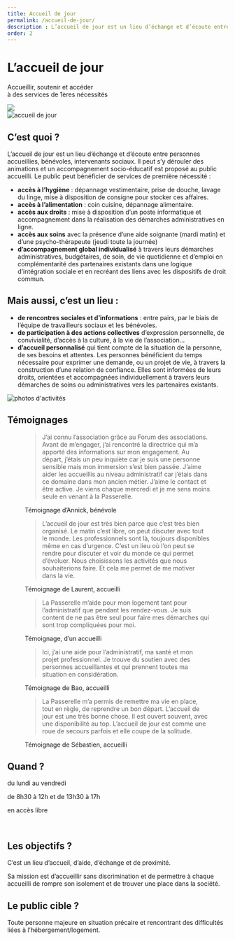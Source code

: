 ```yaml
---
title: Accueil de jour
permalink: /accueil-de-jour/
description : L’accueil de jour est un lieu d’échange et d’écoute entre personnes accueillies, bénévoles, intervenants sociaux ainsi qu’un lieu d’animation et d’accompagnement socio-éducatif.
order: 2
---
```


<div class="rounded-1 shadow bg-secondary">
<div class="row row-cols-2 d-flex align-items-center">
<div class="col-8 px-5">
<h1 class="fw-bold text-white">L’accueil de jour</h1>
<p class="fs-3">Accueillir, soutenir et accéder<br>
à des services de 1ères nécessités</p>
</div>
<div class="col-4 px-5 text-end">
<img src="{{ "/img/accueil-jour.png" | relative_url }}" class="img-fluid" />
</div>
</div>
</div>

<div class="row row-cols-2">
<div class="col-4 p-5">
<img src="{{ "/img/accueil-jour-1.jpg" | relative_url }}" class="img-fluid" alt="accueil de jour" />
</div>

<div class="col-8 p-5">

## C’est quoi ?

L’accueil de jour est un lieu d’échange et d’écoute entre personnes accueillies, bénévoles, intervenants sociaux. Il peut s’y dérouler des animations et un accompagnement socio-éducatif est proposé au public accueilli.
Le public peut bénéficier de services de première nécessité :

  - **accès à l’hygiène** : dépannage vestimentaire, prise de douche, lavage du linge, mise à disposition de consigne pour stocker ces affaires.
  - **accès à l’alimentation** : coin cuisine, dépannage alimentaire.
  - **accès aux droits** : mise à disposition d’un poste informatique et accompagnement dans la réalisation des démarches administratives en ligne.
  - **accès aux soins** avec la présence d’une aide soignante (mardi matin) et d’une psycho-thérapeute (jeudi toute la journée)
  - **d’accompagnement global individualisé** à travers leurs démarches administratives, budgétaires, de soin, de vie quotidienne et d’emploi en complémentarité des partenaires existants dans une logique d’intégration sociale et en recréant des liens avec les dispositifs de droit commun.
</div>
</div>

<div class="row row-cols-2">

<div class="col-8 p-5">

## Mais aussi, c’est un lieu :


  - **de rencontres sociales et d’informations** : entre pairs, par le biais de l’équipe de travailleurs sociaux et les bénévoles.
  - **de participation à des actions collectives** d’expression personnelle, de convivialité, d’accès à la culture, à la vie de l’association…
  - **d’accueil personnalisé** qui tient compte de la situation de la personne, de ses besoins et attentes. Les personnes bénéficient du temps nécessaire pour exprimer une demande, ou un projet de vie, à travers la construction d’une relation de confiance. Elles sont informées de leurs droits, orientées et accompagnées individuellement à travers leurs démarches de soins ou administratives vers les partenaires existants.

</div>

<div class="col-4 p-5">
<img src="{{ "/img/accueil-jour-2.jpg" | relative_url }}" class="img-fluid" alt="photos d'activités" />
</div>

</div>




## Témoignages

<figure>
<blockquote class="blockquote">
<p>J’ai connu l’association grâce au Forum des associations. Avant de m’engager, j’ai rencontré la directrice qui m’a apporté des informations sur mon engagement. Au départ, j’étais un peu inquiète car je suis une personne sensible mais mon immersion s’est bien passée. J’aime aider les accueillis au niveau administratif car j’étais dans ce domaine dans mon ancien métier. J’aime le contact et être active. Je viens chaque mercredi et je me sens moins seule en venant à la Passerelle.</p>
</blockquote>
<figcaption class="blockquote-footer">
Témoignage d’Annick, bénévole
</figcaption>
</figure>

<figure>
<blockquote class="blockquote">
<p>L’accueil de jour est très bien parce que c’est très bien organisé. Le matin c’est libre, on peut discuter avec tout le monde. Les professionnels sont là, toujours disponibles même en cas d’urgence. C’est un lieu où l’on peut se rendre pour discuter et voir du monde ce qui permet d’évoluer. Nous choisissons les activités que nous souhaiterions faire. Et cela me permet de me motiver dans la vie.</p>
</blockquote>
<figcaption class="blockquote-footer">
Témoignage de Laurent, accueilli
</figcaption>
</figure>

<figure>
<blockquote class="blockquote">
<p>La Passerelle m’aide pour mon logement tant pour l’administratif que pendant les rendez-vous. Je suis content de ne pas être seul pour faire mes démarches qui sont trop compliquées pour moi.</p>
</blockquote>
<figcaption class="blockquote-footer">
Témoignage, d’un accueilli
</figcaption>
</figure>
    
<figure>
<blockquote class="blockquote">
<p>Ici, j’ai une aide pour l’administratif, ma santé et mon projet professionnel. Je trouve du soutien avec des personnes accueillantes et qui prennent toutes ma situation en considération.</p>
</blockquote>
<figcaption class="blockquote-footer">
Témoignage de Bao, accueilli
</figcaption>
</figure>

<figure>
<blockquote class="blockquote">
<p>La Passerelle m’a permis de remettre ma vie en place, tout en règle, de reprendre un bon départ. L’accueil de jour est une très bonne chose. Il est ouvert souvent, avec une disponibilité au top. L’accueil de jour est comme une roue de secours parfois et elle coupe de la solitude.</p>
</blockquote>
<figcaption class="blockquote-footer">
Témoignage de Sébastien, accueilli
</figcaption>
</figure>


<div class="row g-4 p-3 my-5">

<div class="col">
<div class="p-3 bg-secondary rounded-3 shadow">

## Quand ?

du lundi au vendredi

de 8h30 à 12h et de 13h30 à 17h

en accès libre

&nbsp;

</div>  
</div> 

<div class="col">
<div class="p-3 rounded-3 shadow">

## Les objectifs ?

C’est un lieu d’accueil, d’aide, d’échange et de proximité.

Sa mission est d’accueillir sans discrimination et de permettre à chaque accueilli de rompre son isolement et de trouver une place dans la société.

</div>  
</div>  

<div class="col">
<div class="p-3 bg-primary rounded-3 shadow">

## Le public cible ?

Toute personne majeure en situation précaire et rencontrant des difficultés liées à l’hébergement/logement.

&nbsp;

&nbsp;

</div>  
</div>  

</div>
